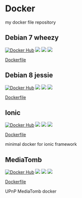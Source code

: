 # Docker
my docker file repository 

## Debian 7 wheezy
[![Docker Hub](https://img.shields.io/badge/docker-kahatie%2Fdebian-008bb8.svg)](https://registry.hub.docker.com/u/kahatie/debian/)
[![](https://images.microbadger.com/badges/image/kahatie/debian:7.svg)](https://microbadger.com/images/kahatie/debian:7 "Get your own image badge on microbadger.com")
[![](https://images.microbadger.com/badges/version/kahatie/debian:7.svg)](https://microbadger.com/images/kahatie/debian:7 "Get your own version badge on microbadger.com")
[![](https://images.microbadger.com/badges/commit/kahatie/debian:7.svg)](https://microbadger.com/images/kahatie/debian:7 "Get your own commit badge on microbadger.com")

[Dockerfile](https://github.com/kahatie/docker/blob/master/debian/7/Dockerfile)

## Debian 8 jessie
[![Docker Hub](https://img.shields.io/badge/docker-kahatie%2Fdebian-008bb8.svg)](https://registry.hub.docker.com/u/kahatie/debian/)
[![](https://images.microbadger.com/badges/image/kahatie/debian:8.svg)](https://microbadger.com/images/kahatie/debian:8 "Get your own image badge on microbadger.com")
[![](https://images.microbadger.com/badges/version/kahatie/debian:8.svg)](https://microbadger.com/images/kahatie/debian:8 "Get your own version badge on microbadger.com")
[![](https://images.microbadger.com/badges/commit/kahatie/debian:8.svg)](https://microbadger.com/images/kahatie/debian:8 "Get your own commit badge on microbadger.com")

[Dockerfile](https://github.com/kahatie/docker/blob/master/debian/8/Dockerfile)

## Ionic 
[![Docker Hub](https://img.shields.io/badge/docker-kahatie%2Fionic-008bb8.svg)](https://registry.hub.docker.com/u/kahatie/ionic/)
[![](https://images.microbadger.com/badges/image/kahatie/ionic.svg)](https://microbadger.com/images/kahatie/ionic "Get your own image badge on microbadger.com")
[![](https://images.microbadger.com/badges/version/kahatie/ionic.svg)](https://microbadger.com/images/kahatie/ionic "Get your own version badge on microbadger.com")
[![](https://images.microbadger.com/badges/commit/kahatie/ionic.svg)](https://microbadger.com/images/kahatie/ionic "Get your own commit badge on microbadger.com")

[Dockerfile](https://github.com/kahatie/docker/blob/master/ionic/Dockerfile)

minimal docker for ionic framework 


## MediaTomb
[![Docker Hub](https://img.shields.io/badge/docker-kahatie%2Fmediatomb-008bb8.svg)](https://registry.hub.docker.com/u/kahatie/mediatomb/)
[![](https://images.microbadger.com/badges/image/kahatie/mediatomb.svg)](https://microbadger.com/images/kahatie/mediatomb "Get your own image badge on microbadger.com")
[![](https://images.microbadger.com/badges/version/kahatie/mediatomb.svg)](https://microbadger.com/images/kahatie/mediatomb "Get your own version badge on microbadger.com")
[![](https://images.microbadger.com/badges/commit/kahatie/mediatomb.svg)](https://microbadger.com/images/kahatie/mediatomb "Get your own commit badge on microbadger.com")

[Dockerfile](https://github.com/kahatie/docker/mediatomb/blob/master/Dockerfile)

UPnP MediaTomb docker
